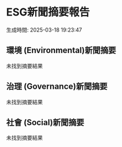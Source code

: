 # ESG新聞摘要報告

生成時間: 2025-03-18 19:23:47

## 環境 (Environmental)新聞摘要

未找到摘要結果

## 治理 (Governance)新聞摘要

未找到摘要結果

## 社會 (Social)新聞摘要

未找到摘要結果

